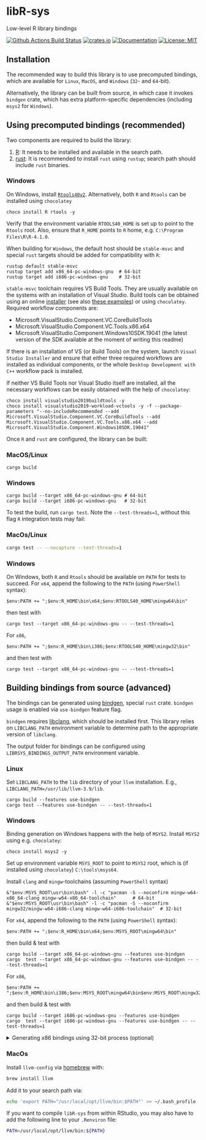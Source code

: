 # libR-sys

Low-level R library bindings

[![Github Actions Build Status](https://github.com/extendr/libR-sys/workflows/Tests/badge.svg)](https://github.com/extendr/libR-sys/actions)
[![crates.io](http://meritbadge.herokuapp.com/libR-sys)](https://crates.io/crates/libR-sys)
[![Documentation](https://docs.rs/libR-sys/badge.svg)](https://docs.rs/libR-sys)
[![License: MIT](https://img.shields.io/badge/License-MIT-yellow.svg)](https://opensource.org/licenses/MIT)

## Installation

The recommended way to build this library is to use precomputed bindings, which are available for `Linux`, `MacOS`, and `Windows` (`32`- and `64`-bit).

Alternatively, the library can be built from source, in which case it invokes `bindgen` crate, which has extra platform-specific dependencies (including `msys2` for `Windows`).


## Using precomputed bindings (recommended)

Two components are required to build the library:
1. [R](https://cran.r-project.org/): It needs to be installed and available in the search path.
2. [rust](https://www.rust-lang.org/learn/get-started): It is recommended to install `rust` using `rustup`; search path should include `rust` binaries.


### **Windows**
On Windows, install [`Rtools40v2`](https://cran.r-project.org/bin/windows/Rtools/).
Alternatively, both `R` and `Rtools` can be installed using `chocolatey`

```Shell
choco install R rtools -y
```
Verify that the environment variable `RTOOLS40_HOME` is set up to point to the `Rtools` root.
Also, ensure that `R_HOME` points to `R` home, e.g. `C:\Program Files\R\R-4.1.0`. 


When building for `Windows`, the default host should be `stable-msvc` and special `rust` targets should be added for compatibility with `R`:
```Shell
rustup default stable-msvc
rustup target add x86_64-pc-windows-gnu  # 64-bit
rustup target add i686-pc-windows-gnu    # 32-bit
```

`stable-msvc` toolchain requires VS Build Tools. They are usually available on the systems with an installation of Visual Studio.
Build tools can be obtained using an online [installer](https://visualstudio.microsoft.com/downloads/#build-tools-for-visual-studio-2019) (see also [these examples](https://docs.microsoft.com/en-us/visualstudio/install/command-line-parameter-examples?view=vs-2019)) or using `chocolatey`.
Required workflow components are:
- Microsoft.VisualStudio.Component.VC.CoreBuildTools 
- Microsoft.VisualStudio.Component.VC.Tools.x86.x64 
- Microsoft.VisualStudio.Component.Windows10SDK.19041 (the latest version of the SDK available at the moment of writing this readme)

If there is an installation of VS (or Build Tools) on the system, launch `Visual Studio Installer` and ensure that either three required workflows are installed as individual components, or the whole `Desktop Development with C++` workflow pack is installed.

If neither VS Build Tools nor Visual Studio itself are installed, all the necessary workflows can be easily obtained with the help of `chocolatey`:
```Shell
choco install visualstudio2019buildtools -y 
choco install visualstudio2019-workload-vctools -y -f --package-parameters "--no-includeRecommended --add Microsoft.VisualStudio.Component.VC.CoreBuildTools --add Microsoft.VisualStudio.Component.VC.Tools.x86.x64 --add Microsoft.VisualStudio.Component.Windows10SDK.19041"  
```

Once `R` and `rust` are configured, the library can be built:

### **MacOS/Linux**

```Shell
cargo build
```
### **Windows**
```Shell
cargo build --target x86_64-pc-windows-gnu # 64-bit
cargo build --target i686-pc-windows-gnu   # 32-bit
```


To test the build, run `cargo test`. Note the `--test-threads=1`, without this flag `R` integration tests may fail:

### **MacOs/Linux**
```bash
cargo test -- --nocapture --test-threads=1
```
### **Windows**
On Windows, both `R` and `Rtools` should be available on `PATH` for tests to succeed.
For `x64`, append the following to the `PATH` (using `PowerShell` syntax):
```pwsh
$env:PATH += ";$env:R_HOME\bin\x64;$env:RTOOLS40_HOME\mingw64\bin"
```
then test with 
```pwsh
cargo test --target x86_64-pc-windows-gnu -- --test-threads=1
```

For `x86`, 
```pwsh
$env:PATH += ";$env:R_HOME\bin\i386;$env:RTOOLS40_HOME\mingw32\bin"
```
and then test with 
```pwsh
cargo test --target x86_64-pc-windows-gnu -- --test-threads=1
```


## Building bindings from source (advanced)

The bindings can be generated using [bindgen](https://github.com/rust-lang/rust-bindgen), special `rust` crate. 
`bindgen` usage is enabled via `use-bindgen` feature flag.

`bindgen` requires [libclang](https://clang.llvm.org/docs/Tooling.html), which should be installed first. 
This library relies on `LIBCLANG_PATH` environment variable to determine path to the appropriate version of `libclang`.

The output folder for bindings can be configured using `LIBRSYS_BINDINGS_OUTPUT_PATH` environment variable.
### **Linux**

Set `LIBCLANG_PATH` to the `lib` directory of your `llvm` installation. E.g.,
`LIBCLANG_PATH=/usr/lib/llvm-3.9/lib`.

```shell
cargo build --features use-bindgen
cargo test --features use-bindgen -- --test-threads=1
```

### **Windows**
Binding generation on Windows happens with the help of `MSYS2`.
Install `MSYS2` using e.g. `chocolatey`:
```Shell
choco install msys2 -y
```

Set up environment variable `MSYS_ROOT` to point to `MSYS2` root, which is (if installed using `chocolatey`) `C:\tools\msys64`.

Install `clang` and `mingw`-toolchains (assuming `PowerShell` syntax)

```pwsh
&"$env:MSYS_ROOT\usr\bin\bash" -l -c "pacman -S --noconfirm mingw-w64-x86_64-clang mingw-w64-x86_64-toolchain"      # 64-bit
&"$env:MSYS_ROOT\usr\bin\bash" -l -c "pacman -S --noconfirm mingw32/mingw-w64-i686-clang mingw-w64-i686-toolchain"  # 32-bit
```

For `x64`, append the following to the `PATH` (using `PowerShell` syntax):
```pwsh
$env:PATH += ";$env:R_HOME\bin\x64;$env:MSYS_ROOT\mingw64\bin"
```
then build & test with 
```pwsh
cargo build --target x86_64-pc-windows-gnu --features use-bindgen
cargo  test --target x86_64-pc-windows-gnu --features use-bindgen -- --test-threads=1
```

For `x86`, 
```pwsh
$env:PATH += ";$env:R_HOME\bin\i386;$env:MSYS_ROOT\mingw64\bin$env:MSYS_ROOT\mingw32\bin"
```
and then build & test with 
```pwsh
cargo build --target i686-pc-windows-gnu --features use-bindgen
cargo  test --target i686-pc-windows-gnu --features use-bindgen -- --test-threads=1
```

<details>
<summary>Generating x86 bindings using 32-bit process (optional)</summary>

Add 32-bit `Rust` toolchain and configure target:

```pwsh
rustup toolchain install stable-i686-pc-windows-msvc
rustup target add i686-pc-windows-gnu --toolchain stable-i686-pc-windows-msvc
```
Configure environment variables:
```pwsh
$env:PATH += ";$env:R_HOME\bin\i386;$env:MSYS_ROOT\mingw32\bin"
```

Build & test using specific toolchain
```pwsh
cargo +stable-i686-pc-windows-msvc build --target i686-pc-windows-gnu --features use-bindgen
cargo +stable-i686-pc-windows-msvc  test --target i686-pc-windows-gnu --features use-bindgen -- --test-threads=1
```
</details>

### **MacOs**

Install `llvm-config` via [homebrew](https://brew.sh/) with:

```bash
brew install llvm
```

Add it to your search path via:

```bash
echo 'export PATH="/usr/local/opt/llvm/bin:$PATH"' >> ~/.bash_profile
```

If you want to compile `libR-sys` from within RStudio, you may also have to add the following line to your `.Renviron` file:

```bash
PATH=/usr/local/opt/llvm/bin:${PATH}
```
